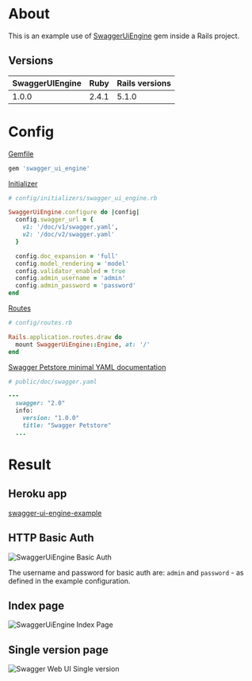 # About

This is an example use of [SwaggerUiEngine](https://github.com/ZuzannaSt/swagger_ui_engine) gem inside a Rails project.

## Versions

SwaggerUIEngine | Ruby  | Rails versions   
----------------| ----- | -----------------
1.0.0           | 2.4.1 | 5.1.0

# Config  

[Gemfile](https://github.com/ZuzannaSt/swagger_ui_engine_example/blob/master/Gemfile#L4)
```ruby
gem 'swagger_ui_engine'
```

[Initializer](https://github.com/ZuzannaSt/swagger_ui_engine_example/blob/master/config/initializers/swagger_ui_engine.rb)
```ruby
# config/initializers/swagger_ui_engine.rb

SwaggerUiEngine.configure do |config|
  config.swagger_url = {
    v1: '/doc/v1/swagger.yaml',
    v2: '/doc/v2/swagger.yaml'
  }

  config.doc_expansion = 'full'
  config.model_rendering = 'model'
  config.validator_enabled = true
  config.admin_username = 'admin'
  config.admin_password = 'password'
end
```

[Routes](https://github.com/ZuzannaSt/swagger_ui_engine_example/blob/master/config/routes.rb)
```ruby
# config/routes.rb

Rails.application.routes.draw do
  mount SwaggerUiEngine::Engine, at: '/'
end
```

[Swagger Petstore minimal YAML documentation](https://github.com/ZuzannaSt/swagger_ui_engine_example/blob/master/public/doc/swagger.yaml)
```ruby
# public/doc/swagger.yaml

---
  swagger: "2.0"
  info:
    version: "1.0.0"
    title: "Swagger Petstore"
  ...
```

# Result

## Heroku app
[swagger-ui-engine-example](https://swagger-ui-engine-example.herokuapp.com)

## HTTP Basic Auth
![SwaggerUiEngine Basic Auth](https://github.com/ZuzannaSt/swagger_ui_engine_example/blob/master/app/assets/images/swagger_ui_engine_example_basic_auth.png)

The username and password for basic auth are: `admin` and `password` - as defined in the example configuration.

## Index page
![SwaggerUiEngine Index Page](https://github.com/ZuzannaSt/swagger_ui_engine_example/blob/master/app/assets/images/swagger_ui_engine_example_index.png)

## Single version page
![Swagger Web UI Single version](https://github.com/ZuzannaSt/swagger_ui_engine_example/blob/master/app/assets/images/swagger_ui_engine_example_version.png)
